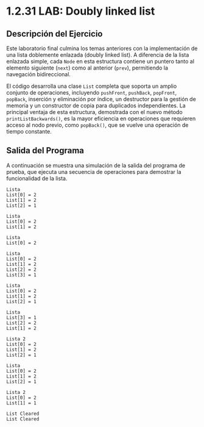 # 1.2.31 LAB: Doubly linked list

## Descripción del Ejercicio

Este laboratorio final culmina los temas anteriores con la implementación de una lista doblemente enlazada (doubly linked list). A diferencia de la lista enlazada simple, cada `Node` en esta estructura contiene un puntero tanto al elemento siguiente (`next`) como al anterior (`prev`), permitiendo la navegación bidireccional.

El código desarrolla una clase `List` completa que soporta un amplio conjunto de operaciones, incluyendo `pushFront`, `pushBack`, `popFront`, `popBack`, inserción y eliminación por índice, un destructor para la gestión de memoria y un constructor de copia para duplicados independientes. La principal ventaja de esta estructura, demostrada con el nuevo método `printListBackwards()`, es la mayor eficiencia en operaciones que requieren acceso al nodo previo, como `popBack()`, que se vuelve una operación de tiempo constante.

## Salida del Programa

A continuación se muestra una simulación de la salida del programa de prueba, que ejecuta una secuencia de operaciones para demostrar la funcionalidad de la lista.

```console
Lista
List[0] = 2
List[1] = 2
List[2] = 1

Lista
List[0] = 2
List[1] = 2

Lista
List[0] = 2

Lista
List[0] = 2
List[1] = 2
List[2] = 2
List[3] = 1

Lista
List[0] = 2
List[1] = 2
List[2] = 1

Lista
List[3] = 1
List[2] = 2
List[1] = 2

Lista 2
List[0] = 2
List[1] = 2
List[2] = 1

Lista
List[0] = 2
List[1] = 2
List[2] = 1

Lista 2
List[0] = 2
List[1] = 1

List Cleared
List Cleared
